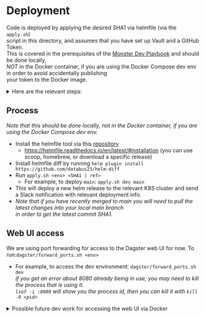 # Deployment

Code is deployed by applying the desired SHA1 via helmfile (via the `apply.sh`) \
script in this directory, and assumes that you have set up Vault and a GitHub Token. \
This is covered in the prerequisites of the [Monster Dev Playbook](https://docs.google.com/document/d/1b03-YphH6Uac5huBopLYTYjzgDAlwS6qf-orMqaph64/edit?usp=sharing)
and should be done locally, \
*NOT* in the Docker container, if you are using the Docker Compose dev env in order to avoid accidentally publishing \
your token to the Docker image.
<details>
  <summary>Here are the relevant steps:</summary>

To set up GitHub token: \
* In your GitHub account go to Settings> Developer Settings> Personal Access Tokens > Tokens (classic)
* Generate a new token “For Vault” (or something like that) and give it “read:org” permissions - Save
* Copy the token
* Create a new file in your home dir “.github-token” - past the copied token there.
To set up Vault: \
* In your .bashrc or .bash-profile (etc) add the following:
  * `export VAULT_ADDR="https://clotho.broadinstitute.org:8200`
* Then authenticate to Vault:
  * `vault login -method=github token=$(cat ~/.github-token)`
* Then add that token to your .bash-profile:
  * `export VAULT_TOKEN=$(cat ~/.vault-token)`
</details>

## Process
_Note that this should be done locally, not in the Docker container, if you are using the Docker Compose dev env._
* Install the helmfile tool via this [repository](https://github.com/helmfile/helmfile)
    * https://helmfile.readthedocs.io/en/latest/#installation (you can use scoop, homebrew, or download a specific release)
* Install helmfile diff by running `helm plugin install https://github.com/databus23/helm-diff`
* Run `apply.sh <env> <SHA1 | ref>`
  * For example, to deploy `main`: `apply.sh dev main`
* This will deploy a new helm release to the relevant K8S cluster and send a Slack notification with relevant
deployment info.
* _Note that if you have recently merged to main you will need to pull the latest changes into your local main branch \
in order to get the latest commit SHA1._ 

## Web UI access
We are using port forwarding for access to the Dagster web UI for now. 
To run:`dagster/forward_ports.sh <env>`
* For example, to access the dev environment: `dagster/forward_ports.sh dev` \
*if you get an error about 8080 already being in use, you may need to kill the process that is using it.* \
*`lsof -i :8080` will show you the process id, then you can kill it with `kill -9 <pid>`*

<details>
  <summary>Possible future dev work for accessing the web UI via Docker</summary> 
  Below was an attempt to get around the fact that the port-forward command needs --address to listen on the host. \
  By default, it only listens on localhost and when the connection comes through Docker, it’s not to localhost. \
  https://kubernetes.io/docs/reference/generated/kubectl/kubectl-commands#port-forward \
  This almost works, but the connection times out. \
  I've decided that since the deploy should be done locally for security reasons, \
  it's not worth the effort to get this working. \
  
  (these would go at the end of `forward_ports.sh`), \
  replacing `kubectl --namespace dagster port-forward $DAGIT_POD_NAME 8080:80` \
  `kubectl config set-context --current --namespace dagster` \
  `kubectl port-forward --address localhost,172.18.0.2 $DAGIT_POD_NAME 8080:80`

</details>
